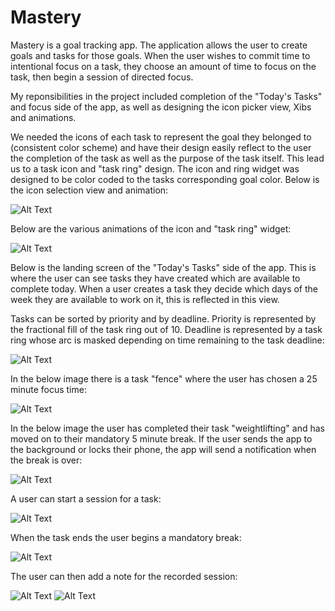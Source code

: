 # Mastery

Mastery is a goal tracking app. The application allows the user to create goals and tasks for those goals. When the user wishes to commit time to intentional focus on a task, they choose an amount of time to focus on the task, then begin a session of directed focus.

My reponsibilities in the project included completion of the "Today's Tasks" and focus side of the app, as well as designing the icon picker view, Xibs and animations. 

We needed the icons of each task to represent the goal they belonged to (consistent color scheme) and have their design easily reflect to the user the completion of the task as well as the purpose of the task itself. This lead us to a task icon and  "task ring" design. The icon and ring widget was designed to be color coded to the tasks corresponding goal color. Below is the icon selection view and animation:

![Alt Text](readme%20files/selectIcon.gif)

Below are the various animations of the icon and "task ring" widget:

![Alt Text](readme%20files/animationSample.gif)

Below is the landing screen of the "Today's Tasks" side of the app. This is where the user can see tasks they have created which are available to complete today. When a user creates a task they decide which days of the week they are available to work on it, this is reflected in this view. 

Tasks can be sorted by priority and by deadline. Priority is represented by the fractional fill of the task ring out of 10. Deadline is represented by a task ring whose arc is masked depending on time remaining to the task deadline:

![Alt Text](readme%20files/Sort.gif)

In the below image there is a task "fence" where the user has chosen a 25 minute focus time:

![Alt Text](readme%20files/4-inch%20Screenshot%201.jpg)

In the below image the user has completed their task "weightlifting" and has moved on to their mandatory 5 minute break. If the user sends the app to the background or locks their phone, the app will send a notification when the break is over:

![Alt Text](readme%20files/4-inch%20Screenshot%202.jpg)

A user can start a session for a task: 

![Alt Text](readme%20files/startASession.gif)

When the task ends the user begins a mandatory break:

![Alt Text](readme%20files/sessionEnds.gif)

The user can then add a note for the recorded session:

![Alt Text](readme%20files/addANote1.gif)
![Alt Text](readme%20files/addANote2.gif)

